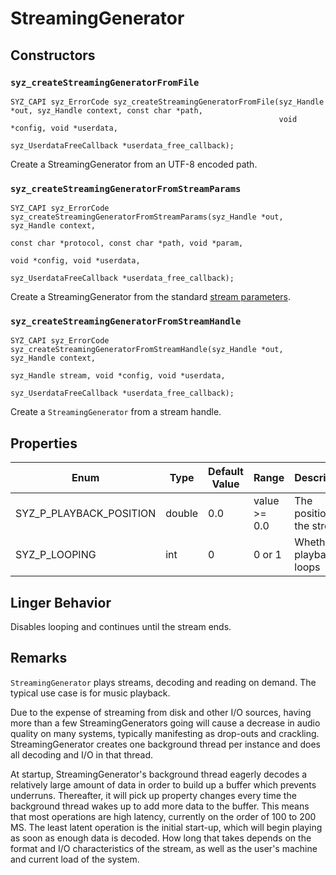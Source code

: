 # StreamingGenerator

## Constructors

### `syz_createStreamingGeneratorFromFile`

```
SYZ_CAPI syz_ErrorCode syz_createStreamingGeneratorFromFile(syz_Handle *out, syz_Handle context, const char *path,
                                                            void *config, void *userdata,
                                                            syz_UserdataFreeCallback *userdata_free_callback);
```

Create a StreamingGenerator from an UTF-8 encoded path.

### `syz_createStreamingGeneratorFromStreamParams`

```
SYZ_CAPI syz_ErrorCode syz_createStreamingGeneratorFromStreamParams(syz_Handle *out, syz_Handle context,
                                                                    const char *protocol, const char *path, void *param,
                                                                    void *config, void *userdata,
                                                                    syz_UserdataFreeCallback *userdata_free_callback);
```

Create a StreamingGenerator from the standard [stream
parameters](../concepts/decoding.md).

### `syz_createStreamingGeneratorFromStreamHandle`

```
SYZ_CAPI syz_ErrorCode syz_createStreamingGeneratorFromStreamHandle(syz_Handle *out, syz_Handle context,
                                                                    syz_Handle stream, void *config, void *userdata,
                                                                    syz_UserdataFreeCallback *userdata_free_callback);
```

Create a `StreamingGenerator` from a stream handle.

## Properties

Enum | Type | Default Value | Range | Description
--- | --- | --- | --- | ---
SYZ_P_PLAYBACK_POSITION | double | 0.0 | value >= 0.0 | The position of the stream.
SYZ_P_LOOPING | int | 0 | 0 or 1 | Whether playback loops

## Linger Behavior

Disables looping and continues until the stream ends.

## Remarks

`StreamingGenerator` plays streams, decoding and reading on demand.  The typical
use case is for music playback.

Due to the expense of streaming from disk and other I/O sources, having more
than a few StreamingGenerators going will cause a decrease in audio quality on
many systems, typically manifesting as drop-outs and crackling.
StreamingGenerator creates one background thread per instance and does all
decoding and I/O in that thread.

At startup, StreamingGenerator's background thread eagerly decodes a relatively
large amount of data in order to build up a buffer which prevents underruns.
Thereafter, it will pick up property changes every time the background thread
wakes up to add more data to the buffer.  This means that most operations are
high latency, currently on the order of 100 to 200 MS. The least latent
operation is the initial start-up, which will begin playing as soon as enough
data is decoded.  How long that takes depends on the format and I/O
characteristics of the stream, as well as the user's machine and current load of
the system.
